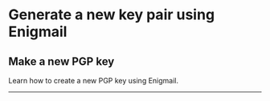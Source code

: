 # Generate a new key pair using Enigmail

## Make a new PGP key

Learn how to create a new PGP key using Enigmail.

***